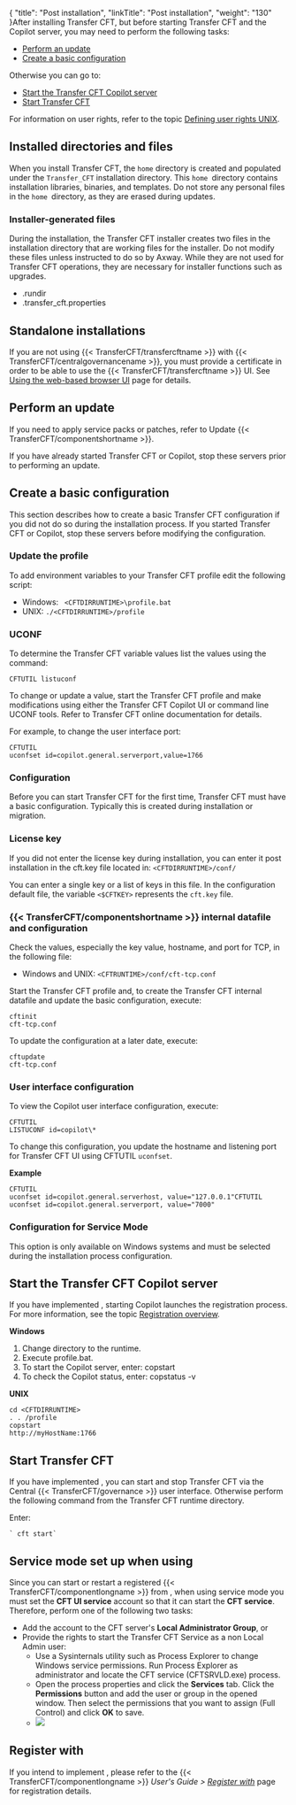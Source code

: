 {
    "title": "Post installation",
    "linkTitle": "Post installation",
    "weight": "130"
}After installing Transfer CFT, but before starting Transfer CFT and the Copilot server, you may need to perform the following tasks:

- [Perform an update](#updates)
- [Create a basic configuration](#Creating_a_basic_configuration)

Otherwise you can go to:

- <a href="#Start" class="MCXref xref">Start the Transfer CFT Copilot server</a>
- <a href="#Start2" class="MCXref xref">Start Transfer CFT</a>

For information on user rights, refer to the topic [Defining user rights UNIX]().

## Installed directories and files

When you install Transfer CFT, the `home` directory is created and populated under the `Transfer_CFT` installation directory. This `home `directory contains installation libraries, binaries, and templates. Do not store any personal files in the `home `directory, as they are erased during updates.

### Installer-generated files

During the installation, the Transfer CFT installer creates two files in the installation directory that are working files for the installer. Do not modify these files unless instructed to do so by Axway. While they are not used for Transfer CFT operations, they are necessary for installer functions such as upgrades.

- .rundir
- .transfer\_cft.properties

## Standalone installations

If you are not using {{< TransferCFT/transfercftname  >}} with {{< TransferCFT/centralgovernancename  >}}, you must provide a certificate in order to be able to use the {{< TransferCFT/transfercftname  >}} UI. See [Using the web-based browser UI](../../../c_intro_userinterfaces/web_copilot_ui#Connect2) page for details.

<span id="updates"></span>

## Perform an update

If you need to apply service packs or patches, refer to Update {{< TransferCFT/componentshortname  >}}.

If you have already started Transfer CFT or Copilot, stop these servers prior to performing an update.

<span id="Creating_a_basic_configuration"></span>

## Create a basic configuration

This section describes how to create a basic Transfer CFT configuration
if you did not do so during the installation process. If you started Transfer CFT or Copilot, stop these servers before modifying the configuration.

### Update the profile

To add environment variables to your Transfer CFT profile
edit the following script:

- Windows: ` <CFTDIRRUNTIME>\profile.bat`
- UNIX: `./<CFTDIRRUNTIME>/profile`

### UCONF

To determine the Transfer CFT variable values list the values using
the command:

```
CFTUTIL listuconf
```

To change or update a value, start the Transfer CFT profile
and make modifications using either the Transfer CFT Copilot UI or command line UCONF tools. Refer to Transfer
CFT online
documentation for details.

For example, to change the user interface port:

```
CFTUTIL
uconfset id=copilot.general.serverport,value=1766
```

### Configuration

Before you can start Transfer CFT for the first time, Transfer CFT must
have a basic configuration. Typically this is created during installation or migration.

### License key

If you did not enter the license key during installation, you can enter it post installation in the cft.key file located in: `<CFTDIRRUNTIME>/conf/`

You can enter a single key or a list of keys in this file. In the configuration default
file, the variable `<$CFTKEY>` represents the `cft.key` file.

### {{< TransferCFT/componentshortname  >}} internal datafile and configuration

Check the values, especially the key value, hostname, and port for TCP,
in the following file:

- Windows and UNIX: `<CFTRUNTIME>/conf/cft-tcp.conf  `

Start the Transfer CFT profile and, to create the Transfer CFT
internal datafile and update the basic configuration, execute:

```
cftinit
cft-tcp.conf
```

To update the configuration at a later date, execute:

```
cftupdate
cft-tcp.conf
```

### User interface configuration

To view the Copilot user interface configuration, execute:

```
CFTUTIL
LISTUCONF id=copilot\*
```

To change this configuration, you update the hostname and listening
port for Transfer CFT UI using CFTUTIL
`uconfset`.

****Example****
```
CFTUTIL
uconfset id=copilot.general.serverhost, value="127.0.0.1"CFTUTIL
uconfset id=copilot.general.serverport, value="7000"
```

### Configuration for Service Mode

This option is only available on Windows systems and must be selected during the installation process configuration.

<span id="Start"></span>

## Start the Transfer CFT Copilot server

If you have implemented , starting Copilot launches the registration process. For more information, see the topic <a href="../../../governance_services_intro/cg_register_overview" class="MCXref xref">Registration overview</a>.

****Windows****

1. Change directory to the runtime.
1. Execute profile.bat.
1. To start the Copilot server, enter: copstart
1. To check the Copilot status, enter: copstatus -v

****UNIX****
```
cd <CFTDIRRUNTIME>
. . /profile
copstart
http://myHostName:1766
```
<span id="Start2"></span>

## Start Transfer CFT

If you have implemented , you can start and stop Transfer CFT via the Central {{< TransferCFT/governance  >}} user interface. Otherwise perform the following command from the Transfer CFT runtime directory.

Enter:

```
` cft start`
```
<span id="Service"></span>

## Service mode set up when using

Since you can start or restart a registered {{< TransferCFT/componentlongname  >}} from , when using service mode you must set the **CFT UI service** account so that it can start the **CFT service**. Therefore, perform one of the following two tasks:

- Add the account to the CFT server's **Local Administrator Group**, or
- Provide the rights to start the Transfer CFT Service as a non Local Admin user:
    -   Use a Sysinternals utility such as Process Explorer to change Windows service permissions. Run Process Explorer as administrator and locate the CFT service (CFTSRVLD.exe) process.
    -   Open the process properties and click the **Services** tab. Click the **Permissions** button and add the user or group in the opened window. Then select the permissions that you want to assign (Full Control) and click **OK** to save.
    -   ![](/Images/TransferCFT/services_rights.png)

## Register with

If you intend to implement , please refer to the {{< TransferCFT/componentlongname  >}} *User's Guide &gt; [*Register with*](https://docs.axway.com/bundle/TransferCFT_36_UsersGuide_allOS_en_HTML5/page/Content/cft_installation/migrate/register_CG.htm)* page for registration details.
